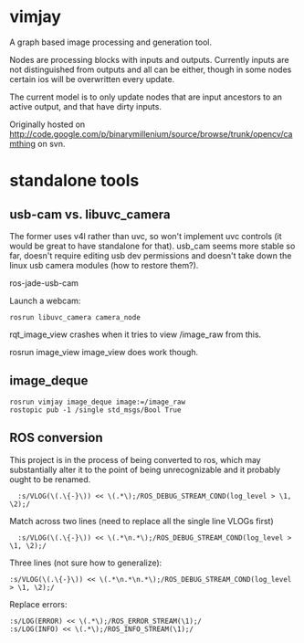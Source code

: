 vimjay
======

A graph based image processing and generation tool.

Nodes are processing blocks with inputs and outputs.  Currently inputs are not distinguished from outputs and all can be either, though in some nodes certain ios will be overwritten every update.

The current model is to only update nodes that are input ancestors to an active output, and that have dirty inputs.

Originally hosted on http://code.google.com/p/binarymillenium/source/browse/trunk/opencv/camthing on svn.

standalone tools
================

usb-cam vs. libuvc_camera
-------------------------

The former uses v4l rather than uvc, so won't implement uvc controls (it would be great to have standalone for that).
usb_cam seems more stable so far, doesn't require editing usb dev permissions and doesn't take down the linux usb camera modules (how to restore them?).

ros-jade-usb-cam

Launch a webcam:

```
rosrun libuvc_camera camera_node
```

rqt_image_view crashes when it tries to view /image_raw from this.

rosrun image_view image_view does work though.

image_deque
-----------

```
rosrun vimjay image_deque image:=/image_raw
rostopic pub -1 /single std_msgs/Bool True
```

ROS conversion
--------------

This project is in the process of being converted to ros, which may substantially alter it to the point of being unrecognizable and it probably ought to be renamed.

```
  :s/VLOG(\(.\{-}\)) << \(.*\);/ROS_DEBUG_STREAM_COND(log_level > \1, \2);/
```

Match across two lines (need to replace all the single line VLOGs first)

```
  :s/VLOG(\(.\{-}\)) << \(.*\n.*\);/ROS_DEBUG_STREAM_COND(log_level > \1, \2);/
```

Three lines (not sure how to generalize):
```
:s/VLOG(\(.\{-}\)) << \(.*\n.*\n.*\);/ROS_DEBUG_STREAM_COND(log_level > \1, \2);/
```

Replace errors:
```
:s/LOG(ERROR) << \(.*\);/ROS_ERROR_STREAM(\1);/
:s/LOG(INFO) << \(.*\);/ROS_INFO_STREAM(\1);/
```
